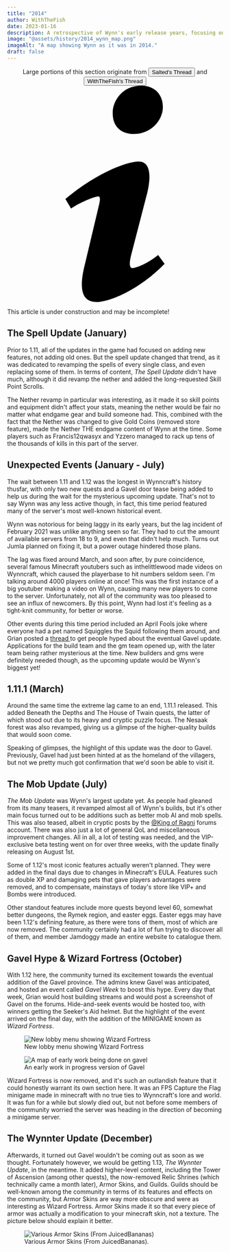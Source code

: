```yaml
---
title: "2014"
author: WithTheFish
date: 2023-01-16
description: A retrospective of Wynn's early release years, focusing on the events of 2014 Wynncraft.
image: "@assets/history/2014_wynn_map.png"
imageAlt: "A map showing Wynn as it was in 2014."
draft: false
---
```


<div class="glass px-4 my-2 py-2"><center>Large portions of this section originate from <a href="https://forums.wynncraft.com/threads/10-years-of-development.307851/" rel="external"><button class="glass font-semibold py-2 px-4 border border-gray-400 rounded shadow">Salted's Thread</button></a> and <a href="https://forums.wynncraft.com/threads/the-history-of-wynncraft-up-to-2-0-1.291440/" rel="external"><button class="glass font-semibold py-2 px-4 border border-gray-400 rounded shadow">WithTheFish's Thread</button></a></center></div>

<div class="flex items-center glass text-white text-sm font-bold px-4 py-1" role="alert">
  <svg class="fill-current w-4 h-4 mr-2" xmlns="http://www.w3.org/2000/svg" viewBox="0 0 20 20"><path d="M12.432 0c1.34 0 2.01.912 2.01 1.957 0 1.305-1.164 2.512-2.679 2.512-1.269 0-2.009-.75-1.974-1.99C9.789 1.436 10.67 0 12.432 0zM8.309 20c-1.058 0-1.833-.652-1.093-3.524l1.214-5.092c.211-.814.246-1.141 0-1.141-.317 0-1.689.562-2.502 1.117l-.528-.88c2.572-2.186 5.531-3.467 6.801-3.467 1.057 0 1.233 1.273.705 3.23l-1.391 5.352c-.246.945-.141 1.271.106 1.271.317 0 1.357-.392 2.379-1.207l.6.814C12.098 19.02 9.365 20 8.309 20z"/></svg>
  <p>This article is under construction and may be incomplete!</p>
</div>

## The Spell Update (January)
Prior to 1.11, all of the updates in the game had focused on adding new features, not adding old ones. But the spell update changed that trend, as it was dedicated to revamping the spells of every single class, and even replacing some of them. In terms of content, *The Spell Update* didn't have much, although it did revamp the nether and added the long-requested Skill Point Scrolls.

The Nether revamp in particular was interesting, as it made it so skill points and equipment didn't affect your stats, meaning the nether would be fair no matter what endgame gear and build someone had. This, combined with the fact that the Nether was changed to give Gold Coins (removed store feature), made the Nether THE endgame content of Wynn at the time. Some players such as Francis12qwasyx and Yzzero managed to rack up tens of the thousands of kills in this part of the server.

## Unexpected Events (January - July)
The wait between 1.11 and 1.12 was the longest in Wynncraft's history  thusfar, with only two new quests and a Gavel door tease being added to  help us during the wait for the mysterious upcoming update. That's not  to say Wynn was any less active though, in fact, this time period  featured many of the server's most well-known historical event.

 Wynn was notorious for being laggy in its early years, but the lag  incident of February 2021 was unlike anything seen so far. They had to  cut the amount of available servers from 18 to 9, and even that didn't  help much. Turns out Jumla planned on fixing it, but a power outage  hindered those plans.

 The lag was fixed around March, and soon after, by pure coincidence,  several famous Minecraft youtubers such as inthelittlewood made videos  on Wynncraft, which caused the playerbase to hit numbers seldom seen.  I'm talking around 4000 players online at once! This was the first  instance of a big youtuber making a video on Wynn, causing many new  players to come to the server. Unfortunately, not all of the community  was too pleased to see an influx of newcomers. By this point, Wynn had  lost it's feeling as a tight-knit community, for better or worse.

 Other events during this time period included an April Fools joke where  everyone had a pet named Squiggles the Squid following them around, and  Grian posted a [thread ](https://web.archive.org/web/20141009103653/http://forums.wynncraft.com/threads/the-gavel-hype-train.16099/)to get people hyped about the eventual Gavel update. Applications for the  build team and the gm team opened up, with the later team being rather  mysterious at the time. New builders and gms were definitely needed  though, as the upcoming update would be Wynn's biggest yet!

## 1.11.1 (March)
Around the same time the extreme lag came to an end, 1.11.1 released. This added Beneath the Depths and The House of Twain quests, the latter of which stood out due to its heavy and cryptic puzzle focus. The Nesaak forest was also revamped, giving us a glimpse of the higher-quality builds that would soon come.

Speaking of glimpses, the highlight of this update was the door to Gavel. Previously, Gavel had just been hinted at as the homeland of the villagers, but not we pretty much got confirmation that we'd soon be able to visit it.

## The Mob Update (July)

*The Mob Update* was Wynn's largest  update yet. As people had gleaned from its many teasers, it revamped  almost all of Wynn's builds, but it's other main focus turned out to be  additions such as better mob AI and mob spells. This was also teased,  albeit in cryptic posts by the [@King of Ragni](https://forums.wynncraft.com/members/16469/) forums account. There was also just a lot of general QoL and  miscellaneous improvement changes. All in all, a lot of testing was  needed, and the VIP-exclusive beta testing went on for over three weeks, with the update finally releasing on August 1st.

 Some of 1.12's most iconic features actually weren't planned. They were  added in the final days due to changes in Minecraft's EULA. Features  such as double XP and damaging pets that gave players advantages were  removed, and to compensate, mainstays of today's store like VIP+ and  Bombs were introduced.

 Other standout features include more quests beyond level 60, somewhat  better dungeons, the Rymek region, and easter eggs. Easter eggs may have been 1.12's defining feature, as there were tons of them, most of which are now removed. The community certainly had a lot of fun trying to  discover all of them, and member Jamdoggy made an entire website to  catalogue them.

 ## Gavel Hype & Wizard Fortress (October)
 With 1.12 here, the community turned its excitement towards the eventual addition of the Gavel province. The admins knew Gavel was anticipated, and hosted an event called *Gavel Week* to boost this hype. Every day that week, Grian would host building streams and would post a screenshot of Gavel on the forums. Hide-and-seek events would be hosted too, with winners getting the Seeker's Aid helmet. But the highlight of the event arrived on the final day, with the addition of the MINIGAME known as *Wizard Fortress*.

<div class="columns-2">
    <figure class="inline-block">
          <img
            src="/assets/history/2014-02.png"
            alt="New lobby menu showing Wizard Fortress" />
          <figcaption>New lobby menu showing Wizard Fortress</figcaption>
    </figure>
    <figure class="inline-block">
          <img
            src="/assets/history/2014-03.png"
            alt="A map of early work being done on gavel" />
          <figcaption>An early work in progress version of Gavel</figcaption>
    </figure>
</div>

Wizard Fortress is now removed, and it's such an outlandish feature that it could honestly warrant its own section here. It was an FPS Capture the Flag minigame made in minecraft with no true ties to Wynncraft's lore and world. It was fun for a while but slowly died out, but not before some members of the community worried the server was heading in the direction of becoming a minigame server.

## The Wynnter Update (December)

Afterwards, it turned out Gavel wouldn't be coming out as soon as we thought. Fortunately however, we would be getting 1.13, *The Wynnter Update*, in the meantime. It added higher-level content, including the Tower of  Ascension (among other quests), the now-removed Relic Shrines (which  technically came a month later), Armor Skins, and Guilds. Guilds should  be well-known among the community in terms of its features and effects  on the community, but Armor Skins are way more obscure and were as  interesting as Wizard Fortress. Armor Skins made it so that every piece  of armor was actually a modification to your minecraft skin, not a  texture. The picture below should explain it better.

<figure class="inline-block">
      <img
        src="/assets/history/2014-01.png"
        alt="Various Armor Skins (From JuicedBananas)" />
      <figcaption>Various Armor Skins (From JuicedBananas).</figcaption>
</figure>